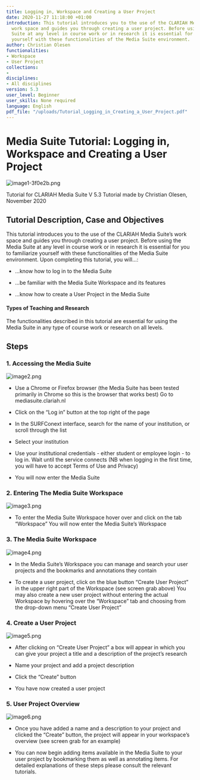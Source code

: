 ```yaml
---
title: Logging in, Workspace and Creating a User Project
date: 2020-11-27 11:18:00 +01:00
introduction: This tutorial introduces you to the use of the CLARIAH Media Suite’s
  work space and guides you through creating a user project. Before using the Media
  Suite at any level in course work or in research it is essential for you to familiarize
  yourself with these functionalities of the Media Suite environment.
author: Christian Olesen
functionalities:
- Workspace
- User Project
collections:
- 
disciplines:
- All disciplines
version: 5.3
user_level: Beginner
user_skills: None required
language: English
pdf_file: "/uploads/Tutorial_Logging_in_Creating_a_User_Project.pdf"
---
```


# Media Suite Tutorial: Logging in, Workspace and Creating a User Project

![image1-3f0e2b.png](/uploads/image1-3f0e2b.png)

Tutorial for CLARIAH Media Suite V 5.3
Tutorial made by Christian Olesen, November 2020

## Tutorial Description, Case and Objectives

This tutorial introduces you to the use of the CLARIAH Media Suite’s work space and guides you through creating a user project. Before using the Media Suite at any level in course work or in research it is essential for you to familiarize yourself with these functionalities of the Media Suite environment. Upon completing this tutorial, you will...:

* …know how to log in to the Media Suite

* …be familiar with the Media Suite Workspace and its features

* …know how to create a User Project in the Media Suite

#### Types of Teaching and Research

The functionalities described in this tutorial are essential for using the Media Suite in any type of course work or research on all levels.

## Steps

### 1. Accessing the Media Suite

![image2.png](/uploads/image2.png)

* Use a Chrome or Firefox browser (the Media Suite has been tested primarily in Chrome so this is the browser that works best)
  Go to mediasuite.clariah.nl

* Click on the “Log in” button at the top right of the page

* In the SURFConext interface, search for the name of your institution, or scroll through the list

* Select your institution

* Use your institutional credentials - either student or employee login - to log in. Wait until the service connects (NB when logging in the first time, you will have to accept Terms of Use and Privacy)

* You will now enter the Media Suite

### 2. Entering The Media Suite Workspace

![image3.png](/uploads/image3.png)

* To enter the Media Suite Workspace hover over and click on the tab “Workspace”
  You will now enter the Media Suite’s Workspace

### 3. The Media Suite Workspace

![image4.png](/uploads/image4.png)

* In the Media Suite’s Workspace you can manage and search your user projects and the bookmarks and annotations they contain

* To create a user project, click on the blue button “Create User Project” in the upper right part of the Workspace (see screen grab above)
  You may also create a new user project without entering the actual Workspace by hovering over the “Workspace” tab and choosing from the drop-down menu “Create User Project”

### 4. Create a User Project

![image5.png](/uploads/image5.png)

* After clicking on “Create User Project” a box will appear in which you can give your project a title and a description of the project’s research

* Name your project and add a project description

* Click the “Create” button

* You have now created a user project

### 5. User Project Overview

![image6.png](/uploads/image6.png)

* Once you have added a name and a description to your project and clicked the “Create” button, the project will appear in your workspace’s overview (see screen grab for an example)

* You can now begin adding items available in the Media Suite to your user project by bookmarking them as well as annotating items. For detailed explanations of these steps please consult the relevant tutorials.